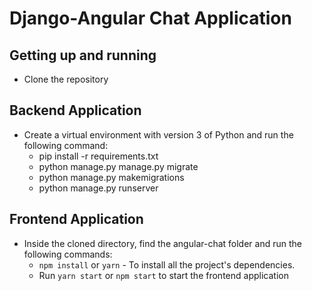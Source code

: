 # Django-Angular Chat Application





## Getting up and running

- Clone the repository

## Backend Application
- Create a virtual environment with version 3 of Python and run the following command:
    - pip install -r requirements.txt
    - python manage.py manage.py migrate
    - python manage.py makemigrations
    - python manage.py runserver

## Frontend Application
- Inside the cloned directory, find the angular-chat folder and run the following commands:
  - `npm install` or `yarn` - To install all the project's dependencies.
  - Run `yarn start` or `npm start` to start the frontend application

